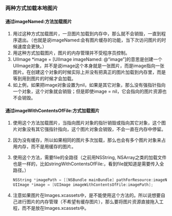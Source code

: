### 两种方式加载本地图片

#### 通过imageNamed:方法加载图片

1. 用过这种方式加载图片，一旦图片加载到内存中，那么就不会销毁，一直到程序退出。（也就是说imageNamed:会有图片缓存的功能，当下次访问图片的时候速度会更快。）
2. 用这种方式加载图片，图片的内存管理并不受程序员控制。
3. UIImage *image = [UIImage imageNamed: @“image”]的意思是创建一个UIImage对象，并不是说image这个本身就是一张图片，而是image指向一张图片。在创建这个对象的时候实际上并没有把真正的图片加载到内存里，而是等到用到图片的时候才会加载。
4. 如上例，如果把image对象设置为nil，如果是其它对象，那么没有强指针指向一个对象，这个对象就会销毁；但是即使image = nil，它会指向的图片资源也不会销毁。

#### 通过imageWithContentsOfFile:方式加载图片

1. 使用这个方法加载图片，当指向图片对象的指针销毁或指向其它对象，这个图片对象没有其它强指针指向，这个图片对象会销毁，不会一直在内存中停留。
   
2. 因为没有缓存，所以如果相同的图片多次加载，那么也会有多个图片对象来占用内存，而不是用缓存的图片。
   
3. 使用这个方法，需要file的全路径（之前用NSString, NSArray之类的加载文件也是一样的，比如stringWithContentsOfFile:，看到file就知道是需要传入全路径。）
   
   ``` objective-c
   NSString *imagePath = [[NSBundle mainBundle] pathForResource:imageName ofType:@"png"];
   UIImage *image = [UIImage imageWithContentsOfFile:imagePath];
   ```
   
4. 注意如果图片在Images.xcassets中，是不能使用这个方法的。所以说想要自己进行图片的内存管理（不希望有缓存图片），那么要将图片资源直接拖入工程，而不是放在Images.xcassets中。